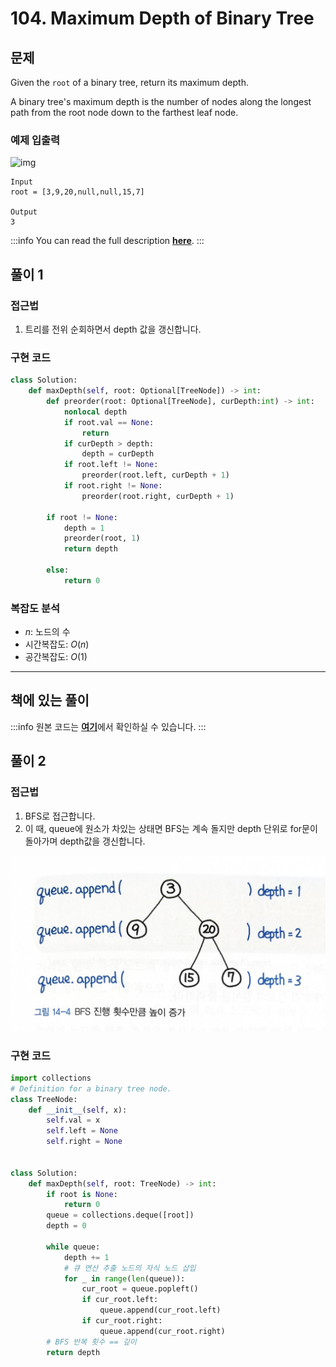 # 104. Maximum Depth of Binary Tree

## 문제

Given the `root` of a binary tree, return its maximum depth.

A binary tree's maximum depth is the number of nodes along the longest path from the root node down to the farthest leaf node.

### 예제 입출력

![img](https://assets.leetcode.com/uploads/2020/11/26/tmp-tree.jpg)

```
Input
root = [3,9,20,null,null,15,7]

Output
3
```

:::info
You can read the full description [**here**](https://leetcode.com/problems/maximum-depth-of-binary-tree/).
:::

## 풀이 1

### 접근법

1. 트리를 전위 순회하면서 depth 값을 갱신합니다.

### 구현 코드

```python
class Solution:
    def maxDepth(self, root: Optional[TreeNode]) -> int:
        def preorder(root: Optional[TreeNode], curDepth:int) -> int:
            nonlocal depth
            if root.val == None:
                return
            if curDepth > depth:
                depth = curDepth
            if root.left != None:
                preorder(root.left, curDepth + 1)
            if root.right != None:
                preorder(root.right, curDepth + 1)

        if root != None:
            depth = 1
            preorder(root, 1)
            return depth

        else:
            return 0
```

### 복잡도 분석

- $n$: 노드의 수
- 시간복잡도: $O(n)$
- 공간복잡도: $O(1)$

---

## 책에 있는 풀이

:::info
원본 코드는 [**여기**](https://github.com/onlybooks/algorithm-interview)에서 확인하실 수 있습니다.
:::

## 풀이 2

### 접근법

1. BFS로 접근합니다.
2. 이 때, queue에 원소가 차있는 상태면 BFS는 계속 돌지만 depth 단위로 for문이 돌아가며 depth값을 갱신합니다.

![image-20230202073006973](https://raw.githubusercontent.com/BonJunKu/image_server/upload/img/202302020730109.png)

### 구현 코드

```python
import collections
# Definition for a binary tree node.
class TreeNode:
    def __init__(self, x):
        self.val = x
        self.left = None
        self.right = None


class Solution:
    def maxDepth(self, root: TreeNode) -> int:
        if root is None:
            return 0
        queue = collections.deque([root])
        depth = 0

        while queue:
            depth += 1
            # 큐 연산 추출 노드의 자식 노드 삽입
            for _ in range(len(queue)):
                cur_root = queue.popleft()
                if cur_root.left:
                    queue.append(cur_root.left)
                if cur_root.right:
                    queue.append(cur_root.right)
        # BFS 반복 횟수 == 깊이
        return depth
```

